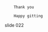         Thank you

        Happy gitting

















































































slide 022
